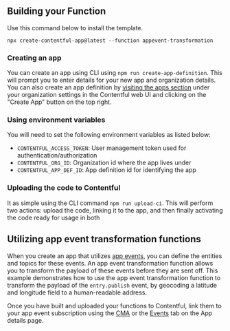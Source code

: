 ## Building your Function

Use this command below to install the template.

```
npx create-contentful-app@latest --function appevent-transformation
```

### Creating an app

You can create an app using CLI using `npm run create-app-definition`. This will prompt you to enter details for your new app and organization details. You can also create an app definition by [visiting the apps section](https://app.contentful.com/deeplink?link=app-definition-list) under your organization settings in the Contentful web UI and clicking on the "Create App" button on the top right.

### Using environment variables

You will need to set the following environment variables as listed below:

- `CONTENTFUL_ACCESS_TOKEN`: User management token used for authentication/authorization
- `CONTENTFUL_ORG_ID`: Organization id where the app lives under
- `CONTENTFUL_APP_DEF_ID`: App definition id for identifying the app

### Uploading the code to Contentful

It as simple using the CLI command `npm run upload-ci`. This will perform two actions: upload the code, linking it to the app, and then finally activating the code ready for usage in both

## Utilizing app event transformation functions

When you create an app that utilizes [app events](https://www.contentful.com/developers/docs/extensibility/app-framework/app-events/), you can define the entities and topics for these events. An app event transformation function allows you to transform the payload of these events before they are sent off. This example demonstrates how to use the app event transformation function to transform the payload of the `entry.publish` event, by geocoding a latitude and longitude field to a human-readable address.

Once you have built and uploaded your functions to Contentful, link them to your app event subscription using the [CMA](https://www.contentful.com/developers/docs/references/content-management-api/#/reference/app-event-subscriptions/app-event-subscription/update-or-subscribe-to-events/console/js-plain) or the [Events](https://app.contentful.com/deeplink?link=app-definition&tab=events) tab on the App details page. 
